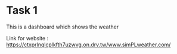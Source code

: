 # Task 1
This is a dashboard which shows the weather

Link for website : https://ctxprlnqlcplkfth7uzwvg.on.drv.tw/www.simPLweather.com/
